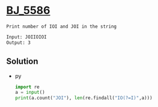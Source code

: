 # [BJ_5586](https://acmicpc.net/problem/5586)

```en
Print number of IOI and JOI in the string
```

```txt
Input: JOIIOIOI
Output: 3
```

## Solution

* py

  ```py
  import re
  a = input()
  print(a.count("JOI"), len(re.findall("IO(?=I)",a)))
  ```
